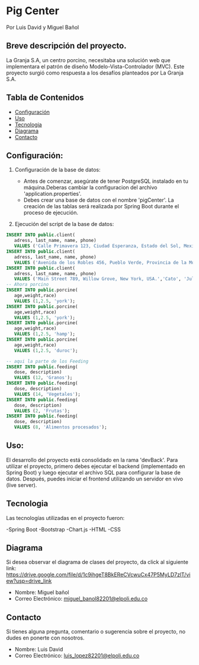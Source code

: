 # Pig Center
Por 
Luis David y
Miguel Bañol

 ## Breve descripción del proyecto.


La Granja S.A, un centro porcino, necesitaba una solución web que implementara el patrón de diseño Modelo-Vista-Controlador (MVC). Este proyecto surgió como respuesta a los desafíos planteados por La Granja S.A.

## Tabla de Contenidos

- [Configuración](#configuración)
- [Uso](#uso)
- [Tecnologia](#Tecnologia)
- [Diagrama](#Diagrama)
- [Contacto](#contacto)

## Configuración:

1. Configuración de la base de datos:
   - Antes de comenzar, asegúrate de tener PostgreSQL instalado en tu máquina.Deberas cambiar la configuracion del archivo 'application.properties'.
   - Debes crear una base de datos con el nombre 'pigCenter'. La creación de las tablas será realizada por Spring Boot durante el proceso de ejecución.

2. Ejecución del script de la base de datos:

 ```sql
INSERT INTO public.client(
	adress, last_name, name, phone)
	VALUES ('Calle Primavera 123, Ciudad Esperanza, Estado del Sol, Mexico.','Lopez', 'David','3504792685');
INSERT INTO public.client(
	adress, last_name, name, phone)
	VALUES ('Avenida de los Robles 456, Pueblo Verde, Provincia de la Montana, Espana.','Aurelius', 'Marcus','3504788182');
INSERT INTO public.client(
 	adress, last_name, name, phone)
	VALUES ('Main Street 789, Willow Grove, New York, USA.','Cato', 'Julius','3504792777');
-- Ahora porcino
INSERT INTO public.porcine(
	age,weight,race)
	VALUES (1,2.5, 'york');
INSERT INTO public.porcine(
	age,weight,race)
	VALUES (1,2.5, 'york');
INSERT INTO public.porcine(
	age,weight,race)
	VALUES (1,2.5, 'hamp');
INSERT INTO public.porcine(
	age,weight,race)
	VALUES (1,2.5, 'duroc');

-- aqui la parte de los Feeding
INSERT INTO public.feeding(
	dose, description)
	VALUES (12, 'Granos');
INSERT INTO public.feeding(
	dose, description)
	VALUES (14, 'Vegetales');
INSERT INTO public.feeding(
	dose, description)
	VALUES (2, 'Frutas');
INSERT INTO public.feeding(
	dose, description)
	VALUES (8, 'Alimentos procesados');
```
## Uso:
El desarrollo del proyecto está consolidado en la rama 'devBack'. Para utilizar el proyecto, primero debes ejecutar el backend (implementado en Spring Boot) y luego ejecutar el archivo SQL para configurar la base de datos. Después, puedes iniciar el frontend utilizando un servidor en vivo (live server).

## Tecnologia
Las tecnologías utilizadas en el proyecto fueron:

-Spring Boot
-Bootstrap
-Chart.js
-HTML
-CSS

## Diagrama
Si desea observar el diagrama de clases del proyecto, da click al siguiente link:
https://drive.google.com/file/d/1c9ihgeT8BkEReCVcwuCx47P5MyLD7zlT/view?usp=drive_link
  
- Nombre: Miguel bañol
- Correo Electrónico: miguel_banol82201@elpoli.edu.co

## Contacto

Si tienes alguna pregunta, comentario o sugerencia sobre el proyecto, no dudes en ponerte con nosotros.

- Nombre: Luis David
- Correo Electrónico: luis_lopez82201@elpoli.edu.co

